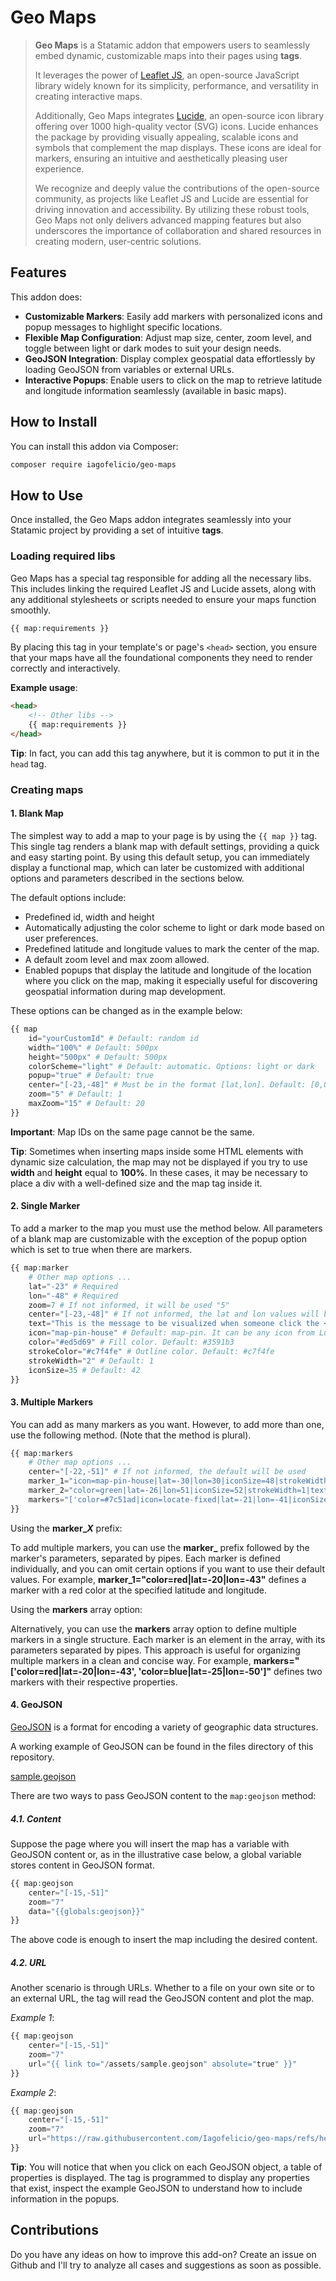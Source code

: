 # Geo Maps

> **Geo Maps** is a Statamic addon that empowers users to seamlessly embed dynamic, customizable maps into their pages using **tags**.
>
> It leverages the power of [Leaflet JS](https://leafletjs.com/), an open-source JavaScript library widely known for its simplicity, performance, and versatility in creating interactive maps.
>
> Additionally, Geo Maps integrates [Lucide](https://lucide.dev/), an open-source icon library offering over 1000 high-quality vector (SVG) icons. Lucide enhances the package by providing visually appealing, scalable icons and symbols that complement the map displays. These icons are ideal for markers, ensuring an intuitive and aesthetically pleasing user experience.
>
> We recognize and deeply value the contributions of the open-source community, as projects like Leaflet JS and Lucide are essential for driving innovation and accessibility. By utilizing these robust tools, Geo Maps not only delivers advanced mapping features but also underscores the importance of collaboration and shared resources in creating modern, user-centric solutions.

## Features

This addon does:

- **Customizable Markers**: Easily add markers with personalized icons and popup messages to highlight specific locations.
- **Flexible Map Configuration**: Adjust map size, center, zoom level, and toggle between light or dark modes to suit your design needs.
- **GeoJSON Integration**: Display complex geospatial data effortlessly by loading GeoJSON from variables or external URLs.
- **Interactive Popups**: Enable users to click on the map to retrieve latitude and longitude information seamlessly (available in basic maps).

## How to Install

You can install this addon via Composer:

```bash
composer require iagofelicio/geo-maps
```

## How to Use

Once installed, the Geo Maps addon integrates seamlessly into your Statamic project by providing a set of intuitive **tags**.

### Loading required libs

Geo Maps has a special tag responsible for adding all the necessary libs. This includes linking the required Leaflet JS and Lucide assets, along with any additional stylesheets or scripts needed to ensure your maps function smoothly.

```php
{{ map:requirements }}
```

By placing this tag in your template's or page's ``<head>`` section, you ensure that your maps have all the foundational components they need to render correctly and interactively.

**Example usage**:

```html
<head>
    <!-- Other libs -->
    {{ map:requirements }}
</head>
```

**Tip**: In fact, you can add this tag anywhere, but it is common to put it in the ``head`` tag.

### Creating maps

#### 1. Blank Map

The simplest way to add a map to your page is by using the ``{{ map }}`` tag. This single tag renders a blank map with default settings, providing a quick and easy starting point. By using this default setup, you can immediately display a functional map, which can later be customized with additional options and parameters described in the sections below.

The default options include:

- Predefined id, width and height
- Automatically adjusting the color scheme to light or dark mode based on user preferences.
- Predefined latitude and longitude values to mark the center of the map.
- A default zoom level and max zoom allowed.
- Enabled popups that display the latitude and longitude of the location where you click on the map, making it especially useful for discovering geospatial information during map development.

These options can be changed as in the example below:

```php
{{ map 
    id="yourCustomId" # Default: random id
    width="100%" # Default: 500px
    height="500px" # Default: 500px
    colorScheme="light" # Default: automatic. Options: light or dark
    popup="true" # Default: true
    center="[-23,-48]" # Must be in the format [lat,lon]. Default: [0,0]
    zoom="5" # Default: 1
    maxZoom="15" # Default: 20
}}
```

**Important**: Map IDs on the same page cannot be the same.

**Tip**: Sometimes when inserting maps inside some HTML elements with dynamic size calculation, the map may not be displayed if you try to use **width** and **height** equal to **100%**. In these cases, it may be necessary to place a div with a well-defined size and the map tag inside it.

#### 2. Single Marker

To add a marker to the map you must use the method below. All parameters of a blank map are customizable with the exception of the popup option which is set to true when there are markers.

```php
{{ map:marker
    # Other map options ...
    lat="-23" # Required
    lon="-48" # Required
    zoom=7 # If not informed, it will be used "5"
    center="[-23,-48]" # If not informed, the lat and lon values will be used
    text="This is the message to be visualized when someone click the <b>popup</b>."
    icon="map-pin-house" # Default: map-pin. It can be any icon from Lucide
    color="#ed5d69" # Fill color. Default: #3591b3 
    strokeColor="#c7f4fe" # Outline color. Default: #c7f4fe
    strokeWidth="2" # Default: 1
    iconSize=35 # Default: 42 
}}
```

#### 3. Multiple Markers

You can add as many markers as you want. However, to add more than one, use the following method. (Note that the method is plural).

```php
{{ map:markers
    # Other map options ...
    center="[-22,-51]" # If not informed, the default will be used
    marker_1="icon=map-pin-house|lat=-30|lon=30|iconSize=48|strokeWidth=1|text=Message for marker 1"
    marker_2="color=green|lat=-26|lon=51|iconSize=52|strokeWidth=1|text=Message for <b>marker 2</b>"
    markers="['color=#7c51ad|icon=locate-fixed|lat=-21|lon=-41|iconSize=30|strokeWidth=1|text=Message for marker 3', 'color=#b84141|lat=-25|lon=-53|iconSize=35|strokeWidth=1|text=Message for <b>marker 4</b>']"
}}
```

Using the **marker_*X*** prefix:

To add multiple markers, you can use the **marker_** prefix followed by the marker's parameters, separated by pipes. Each marker is defined individually, and you can omit certain options if you want to use their default values. For example, **marker_1="color=red|lat=-20|lon=-43"** defines a marker with a red color at the specified latitude and longitude.

Using the **markers** array option:

Alternatively, you can use the **markers** array option to define multiple markers in a single structure. Each marker is an element in the array, with its parameters separated by pipes. This approach is useful for organizing multiple markers in a clean and concise way. For example, **markers="['color=red|lat=-20|lon=-43', 'color=blue|lat=-25|lon=-50']"** defines two markers with their respective properties.

#### 4. GeoJSON

[GeoJSON](https://geojson.org/) is a format for encoding a variety of geographic data structures.

A working example of GeoJSON can be found in the files directory of this repository.

[sample.geojson](https://raw.githubusercontent.com/Iagofelicio/geo-maps/refs/heads/main/files/sample.geojson)

There are two ways to pass GeoJSON content to the ``map:geojson`` method:

##### 4.1. Content

Suppose the page where you will insert the map has a variable with GeoJSON content or, as in the illustrative case below, a global variable stores content in GeoJSON format.

```php
{{ map:geojson
    center="[-15,-51]"
    zoom="7"
    data="{{globals:geojson}}"
}}
```

The above code is enough to insert the map including the desired content.

##### 4.2. URL

Another scenario is through URLs. Whether to a file on your own site or to an external URL, the tag will read the GeoJSON content and plot the map.

_Example 1_:

```php
{{ map:geojson
    center="[-15,-51]"
    zoom="7"
    url="{{ link to="/assets/sample.geojson" absolute="true" }}"
}}
```

_Example 2_:

```php
{{ map:geojson
    center="[-15,-51]"
    zoom="7"
    url="https://raw.githubusercontent.com/Iagofelicio/geo-maps/refs/heads/main/files/sample.geojson"
}}
```

**Tip**: You will notice that when you click on each GeoJSON object, a table of properties is displayed. The tag is programmed to display any properties that exist, inspect the example GeoJSON to understand how to include information in the popups.

## Contributions

Do you have any ideas on how to improve this add-on? Create an issue on Github and I'll try to analyze all cases and suggestions as soon as possible.
